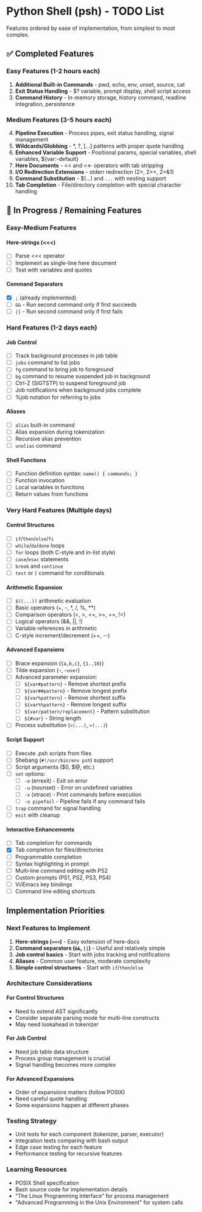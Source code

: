 # Python Shell (psh) - TODO List

Features ordered by ease of implementation, from simplest to most complex.

## ✅ Completed Features

### Easy Features (1-2 hours each)
1. **Additional Built-in Commands** - pwd, echo, env, unset, source, cat
2. **Exit Status Handling** - $? variable, prompt display, shell script access
3. **Command History** - In-memory storage, history command, readline integration, persistence

### Medium Features (3-5 hours each)
4. **Pipeline Execution** - Process pipes, exit status handling, signal management
5. **Wildcards/Globbing** - *, ?, [...] patterns with proper quote handling
6. **Enhanced Variable Support** - Positional params, special variables, shell variables, ${var:-default}
7. **Here Documents** - << and <<- operators with tab stripping
8. **I/O Redirection Extensions** - stderr redirection (2>, 2>>, 2>&1)
9. **Command Substitution** - $(...) and `...` with nesting support
10. **Tab Completion** - File/directory completion with special character handling

## 🚧 In Progress / Remaining Features

### Easy-Medium Features

#### Here-strings (<<<)
- [ ] Parse <<< operator
- [ ] Implement as single-line here document
- [ ] Test with variables and quotes

#### Command Separators
- [x] `;` (already implemented)
- [ ] `&&` - Run second command only if first succeeds
- [ ] `||` - Run second command only if first fails

### Hard Features (1-2 days each)

#### Job Control
- [ ] Track background processes in job table
- [ ] `jobs` command to list jobs
- [ ] `fg` command to bring job to foreground
- [ ] `bg` command to resume suspended job in background
- [ ] Ctrl-Z (SIGTSTP) to suspend foreground job
- [ ] Job notifications when background jobs complete
- [ ] %job notation for referring to jobs

#### Aliases
- [ ] `alias` built-in command
- [ ] Alias expansion during tokenization
- [ ] Recursive alias prevention
- [ ] `unalias` command

#### Shell Functions
- [ ] Function definition syntax: `name() { commands; }`
- [ ] Function invocation
- [ ] Local variables in functions
- [ ] Return values from functions

### Very Hard Features (Multiple days)

#### Control Structures
- [ ] `if`/`then`/`else`/`fi`
- [ ] `while`/`do`/`done` loops
- [ ] `for` loops (both C-style and in-list style)
- [ ] `case`/`esac` statements
- [ ] `break` and `continue`
- [ ] `test` or `[` command for conditionals

#### Arithmetic Expansion
- [ ] `$((...))` arithmetic evaluation
- [ ] Basic operators (+, -, *, /, %, **)
- [ ] Comparison operators (<, >, <=, >=, ==, !=)
- [ ] Logical operators (&&, ||, !)
- [ ] Variable references in arithmetic
- [ ] C-style increment/decrement (++, --)

#### Advanced Expansions
- [ ] Brace expansion (`{a,b,c}`, `{1..10}`)
- [ ] Tilde expansion (`~`, `~user`)
- [ ] Advanced parameter expansion:
  - [ ] `${var#pattern}` - Remove shortest prefix
  - [ ] `${var##pattern}` - Remove longest prefix
  - [ ] `${var%pattern}` - Remove shortest suffix
  - [ ] `${var%%pattern}` - Remove longest suffix
  - [ ] `${var/pattern/replacement}` - Pattern substitution
  - [ ] `${#var}` - String length
- [ ] Process substitution (`<(...)`, `>(...)`)

#### Script Support
- [ ] Execute .psh scripts from files
- [ ] Shebang (`#!/usr/bin/env psh`) support
- [ ] Script arguments ($0, $@, etc.)
- [ ] `set` options:
  - [ ] `-e` (errexit) - Exit on error
  - [ ] `-u` (nounset) - Error on undefined variables
  - [ ] `-x` (xtrace) - Print commands before execution
  - [ ] `-o pipefail` - Pipeline fails if any command fails
- [ ] `trap` command for signal handling
- [ ] `exit` with cleanup

#### Interactive Enhancements
- [ ] Tab completion for commands
- [x] Tab completion for files/directories
- [ ] Programmable completion
- [ ] Syntax highlighting in prompt
- [ ] Multi-line command editing with PS2
- [ ] Custom prompts (PS1, PS2, PS3, PS4)
- [ ] Vi/Emacs key bindings
- [ ] Command line editing shortcuts

## Implementation Priorities

### Next Features to Implement

1. **Here-strings (`<<<`)** - Easy extension of here-docs
2. **Command separators (`&&`, `||`)** - Useful and relatively simple
3. **Job control basics** - Start with jobs tracking and notifications
4. **Aliases** - Common user feature, moderate complexity
5. **Simple control structures** - Start with `if`/`then`/`else`

### Architecture Considerations

#### For Control Structures
- Need to extend AST significantly
- Consider separate parsing mode for multi-line constructs
- May need lookahead in tokenizer

#### For Job Control
- Need job table data structure
- Process group management is crucial
- Signal handling becomes more complex

#### For Advanced Expansions
- Order of expansions matters (follow POSIX)
- Need careful quote handling
- Some expansions happen at different phases

### Testing Strategy

- Unit tests for each component (tokenizer, parser, executor)
- Integration tests comparing with bash output
- Edge case testing for each feature
- Performance testing for recursive features

### Learning Resources

- POSIX Shell specification
- Bash source code for implementation details
- "The Linux Programming Interface" for process management
- "Advanced Programming in the Unix Environment" for system calls